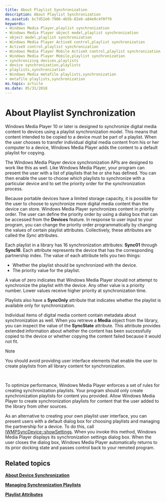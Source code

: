 ```yaml
---
title: About Playlist Synchronization
description: About Playlist Synchronization
ms.assetid: bc7d52e0-7906-4b5b-82e6-a84e9c4f0ff0
keywords:
- Windows Media Player,playlist synchronization
- Windows Media Player object model,playlist synchronization
- object model,playlist synchronization
- Windows Media Player ActiveX control,playlist synchronization
- ActiveX control,playlist synchronization
- Windows Media Player Mobile ActiveX control,playlist synchronization
- Windows Media Player Mobile,playlist synchronization
- synchronizing devices,playlists
- device synchronization,playlists
- playlists,synchronization
- Windows Media metafile playlists,synchronization
- metafile playlists,synchronization
ms.topic: article
ms.date: 05/31/2018
---
```


# About Playlist Synchronization

Windows Media Player 10 or later is designed to synchronize digital media content to devices using a playlist synchronization model. This means that content intended to be copied to a device must be part of a playlist. When the user chooses to transfer individual digital media content from his or her computer to a device, Windows Media Player adds the content to a default playlist for copying.

The Windows Media Player device synchronization APIs are designed to work like this as well. Like Windows Media Player, your program can present the user with a list of playlists that he or she has defined. You can then enable the user to choose which playlists to synchronize with a particular device and to set the priority order for the synchronization process.

Because portable devices have a limited storage capacity, it is possible for the user to choose to synchronize more digital media content than the device can store. Windows Media Player synchronizes content in priority order. The user can define the priority order by using a dialog box that can be accessed from the **Devices** feature. In response to user input to your program, you can change the priority order programmatically by changing the values of certain playlist attributes. Collectively, these attributes are called the *Sync* attributes.

Each playlist in a library has 16 synchronization attributes: **Sync01** through **Sync16**. Each attribute represents the device that has the corresponding partnership index. The value of each attribute tells you two things:

-   Whether the playlist should be synchronized with the device.
-   The priority value for the playlist.

A value of zero indicates that Windows Media Player should not attempt to synchronize the playlist with the device. Any other value is a priority number. Lower values receive higher priority at synchronization time.

Playlists also have a **SyncOnly** attribute that indicates whether the playlist is available only for synchronization.

Individual items of digital media content contain metadata about synchronization as well. When you retrieve a **Media** object from the library, you can inspect the value of the **SyncState** attribute. This attribute provides extended information about whether the content has been successfully copied to the device or whether copying the content failed because it would not fit.

> [!Note]  
> You should avoid providing user interface elements that enable the user to create playlists from all library content for synchronization.

 

To optimize performance, Windows Media Player enforces a set of rules for creating synchronization playlists. Your program should only create synchronization playlists for content you provided. Allow Windows Media Player to create synchronization playlists for content that the user added to the library from other sources.

As an alternative to creating your own playlist user interface, you can present users with a default dialog box for choosing playlists and managing the partnership for a device. To do this, call [IWMPSyncDevice::showSettings](/previous-versions/windows/desktop/api/wmp/nf-wmp-iwmpsyncdevice-showsettings). When you invoke this method, Windows Media Player displays its synchronization settings dialog box. When the user closes the dialog box, Windows Media Player automatically returns to its prior docking state and passes control back to your remoted program.

## Related topics

<dl> <dt>

[**About Device Synchronization**](about-device-synchronization.md)
</dt> <dt>

[**Managing Synchronization Playlists**](managing-synchronization-playlists.md)
</dt> <dt>

[**Playlist Attributes**](playlist-attributes.md)
</dt> </dl>

 

 




